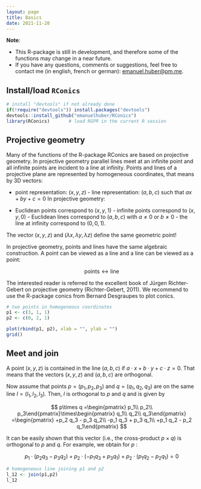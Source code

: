 ```yaml
---
layout: page
title: Basics
date: 2021-11-20
---
```


**Note**:

-   This R-package is still in development, and therefore some of the
    functions may change in a near future.
-   If you have any questions, comments or suggestions, feel free to
    contact me (in english, french or german):
    <a href="mailto:emanuel.huber@pm.me" class="email">emanuel.huber@pm.me</a>.

Install/load `RConics`
----------------------

``` r
# install "devtools" if not already done
if(!require("devtools")) install.packages("devtools")
devtools::install_github("emanuelhuber/RConics")
library(RConics)       # load RGPR in the current R session
```

Projective geometry
-------------------

Many of the functions of the R-package RConics are based on projective
geometry. In projective geometry parallel lines meet at an infinite
point and all infinite points are incident to a line at infinity. Points
and lines of a projective plane are represented by homogeneous
coordinates, that means by 3D vectors:

-   point representation: $(x, y, z)$ -   line representation: $(a, b, c)$     such that $ax + by + c = 0$
In projective geometry:

-   Euclidean points correspond to $(x, y, 1)$ -   infinite points correspond to $(x, y, 0)$ -   Euclidean lines correspond to $(a, b, c)$     with $a\neq 0$     or $b\neq 0$ -   the line at infinity correspond to $(0, 0, 1)$.

The vector $(x, y, z)$ and $(\lambda x,\lambda y,\lambda z)$
define the same geometric point!

In projective geometry, points and lines have the same algebraic
construction. A point can be viewed as a line and a line can be viewed
as a point:

$$
\text{points}\leftrightarrow\text{line}
$$


The interested reader is referred to the excellent book of Jürgen
Richter-Gebert on projective geometry (Richter-Gebert, 2011). We
recommend to use the R-package conics from Bernard Desgraupes to plot
conics.

``` r
# two points in homogeneous coordinates
p1 <- c(3, 1, 1)
p2 <- c(0, 2, 1)

plot(rbind(p1, p2), xlab = "", ylab = "")
grid()
```

Meet and join
-------------

A point $(x, y, z)$ is contained in the line $(a, b, c)$ if $a\cdot x + b\cdot y + c\cdot z = 0$. That means that the vectors $(x, y, z)$ and $(a, b, c)$
are orthogonal.

Now assume that points $p = (p_1, p_2, p_3)$ and $q = (q_1, q_2, q_3)$ are on the same line $l = (l_1, l_2, l_3)$. Then, $l$ is orthogonal to $p$ and $q$
and is given by

$$
p\times q =\begin{pmatrix} p_1\\ p_2\\ p_3\end{pmatrix}\times\begin{pmatrix} q_1\\ q_2\\ q_3\end{pmatrix}  =\begin{pmatrix} +p_2 q_3 - p_3 q_2\\ -p_1 q_3 + p_3 q_1\\ +p_1 q_2 - p_2 q_1\end{pmatrix}
$$

It can be easily shown that this vector (i.e., the cross-product $p\times q$) is orthogonal to $p$ and $q$. For example, we obtain for $p$
:

$$
p_1\cdot\left( p_2 q_3 - p_3 q_2\right) + p_2\cdot\left( -p_1 q_3 + p_3 q_1\right) + p_2\cdot\left( p_1 q_2 - p_2 q_1\right) = 0
$$


``` r
# homogeneous line joining p1 and p2
l_12 <- join(p1,p2)
l_12
```
